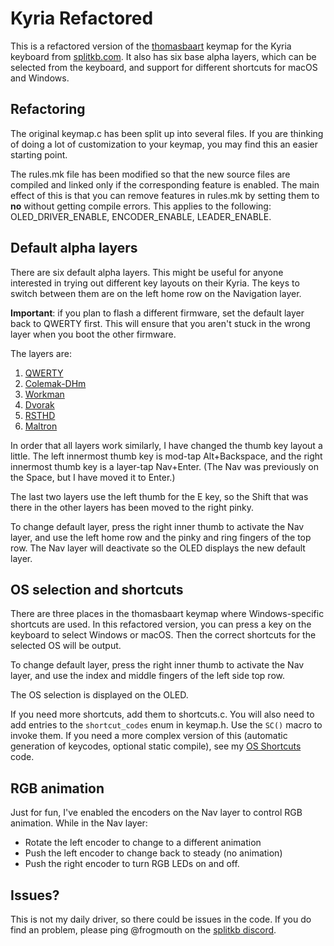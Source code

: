 # Kyria Refactored

This is a refactored version of the [thomasbaart](https://github.com/qmk/qmk_firmware/tree/master/keyboards/kyria/keymaps/thomasbaart) keymap for the Kyria keyboard from [splitkb.com](https://splitkb.com). It also has six base alpha layers, which can be selected from the keyboard, and support for different shortcuts for macOS and Windows.

## Refactoring

The original keymap.c has been split up into several files. If you are thinking of doing a lot of customization to your keymap, you may find this an easier starting point.

The rules.mk file has been modified so that the new source files are compiled and linked only if the corresponding feature is enabled. The main effect of this is that you can remove features in rules.mk by setting them to **no** without getting compile errors. This applies to the following: OLED_DRIVER_ENABLE, ENCODER_ENABLE, LEADER_ENABLE.

## Default alpha layers

There are six default alpha layers. This might be useful for anyone interested in trying out different key layouts on their Kyria. The keys to switch between them are on the left home row on the Navigation layer.

**Important**: if you plan to flash a different firmware, set the default layer back to QWERTY first. This will ensure that you aren't stuck in the wrong layer when you boot the other firmware.

The layers are:

1. [QWERTY](https://en.wikipedia.org/wiki/QWERTY)
2. [Colemak-DHm](https://colemakmods.github.io/mod-dh/)
3. [Workman](https://workmanlayout.org)
4. [Dvorak](https://en.wikipedia.org/wiki/Dvorak_keyboard_layout)
5. [RSTHD](https://xsznix.wordpress.com/2016/05/16/introducing-the-rsthd-layout/)
6. [Maltron](https://www.maltron.com/the-maltron-letter-layout-advantage.html)

In order that all layers work similarly, I have changed the thumb key layout a little. The left innermost thumb key is mod-tap Alt+Backspace, and the right innermost thumb key is a layer-tap Nav+Enter. (The Nav was previously on the Space, but I have moved it to Enter.)

The last two layers use the left thumb for the E key, so the Shift that was there in the other layers has been moved to the right pinky.

To change default layer, press the right inner thumb to activate the Nav layer, and use the left home row and the pinky and ring fingers of the top row. The Nav layer will deactivate so the OLED displays the new default layer.

## OS selection and shortcuts

There are three places in the thomasbaart keymap where Windows-specific shortcuts are used. In this refactored version, you can press a key on the keyboard to select Windows or macOS. Then the correct shortcuts for the selected OS will be output.

To change default layer, press the right inner thumb to activate the Nav layer, and use the index and middle fingers of the left side top row.

The OS selection is displayed on the OLED.

If you need more shortcuts, add them to shortcuts.c. You will also need to add entries to the `shortcut_codes` enum in keymap.h.  Use the `SC()` macro to invoke them. If you need a more complex version of this (automatic generation of keycodes, optional static compile), see my [OS Shortcuts](../../../../keyboard-notes/tree/master/qmk-os-shortcuts) code.

## RGB animation

Just for fun, I've enabled the encoders on the Nav layer to control RGB animation. While in the Nav layer:

* Rotate the left encoder to change to a different animation
* Push the left encoder to change back to steady (no animation)
* Push the right encoder to turn RGB LEDs on and off.

## Issues?

This is not my daily driver, so there could be issues in the code. If you do find an problem, please ping @frogmouth on the [splitkb discord](https://splitkb.com/discord).

